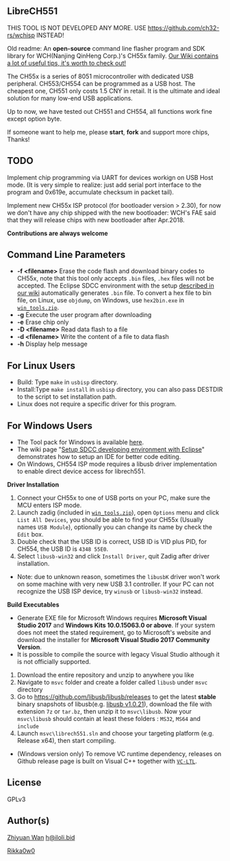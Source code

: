 LibreCH551
----------

THIS TOOL IS NOT DEVELOPED ANY MORE. USE https://github.com/ch32-rs/wchisp INSTEAD!




Old readme:
An __open-source__ command line flasher program and SDK library for WCH(Nanjing QinHeng Corp.)'s CH55x family.
[Our Wiki contains a lot of useful tips, it's worth to check out!](../../wiki/Home)

The CH55x is a series of 8051 microcontroller with dedicated USB peripheral. CH553/CH554 can be programmed as a USB host.
The cheapest one, CH551 only costs 1.5 CNY in retail. It is the ultimate and ideal solution for many low-end USB applications.

Up to now, we have tested out CH551 and CH554, all functions work fine except option byte.

If someone want to help me, please __start__, __fork__ and support more chips, Thanks!


TODO
------------
Implement chip programming via UART for devices workign on USB Host mode. (It is very simple to realize: just add serial port interface to the program and 0x619e, accumulate checksum in packet tail).

Implement new CH55x ISP protocol (for bootloader version > 2.30), for now we don't have any chip shipped with the new bootloader: WCH's FAE said that they will release chips with new bootloader after Apr.2018.

__Contributions are always welcome__

Command Line Parameters
------------
* __-f \<filename\>__ Erase the code flash and download binary codes to CH55x, note that this tool only accepts `.bin` files, `.hex` files will not be accepted.
The Eclipse SDCC environment with the setup [described in our wiki](../../wiki/Setup-SDCC-developing-environment-with-Eclipse) automatically generates `.bin` file. To convert a hex file to bin file, on Linux, use `objdump`, on Windows, use `hex2bin.exe` in [`win_tools.zip`](../../wiki/win_tools.zip).
* __-g__ Execute the user program after downloading
* __-e__ Erase chip only
* __-D \<filename\>__ Read data flash to a file
* __-d \<filename\>__ Write the content of a file to data flash
* __-h__ Display help message

For Linux Users
----------

* Build: Type `make` in `usbisp` directory.
* Install:Type `make install` in `usbisp` directory, you can also pass DESTDIR to the script to set installation path. 
* Linux does not require a specific driver for this program.

For Windows Users
----------
* The Tool pack for Windows is available [here](../../wiki/win_tools.zip).
* The wiki page "[Setup SDCC developing environment with Eclipse](../../wiki/Setup-SDCC-developing-environment-with-Eclipse)" demonstrates how to setup an IDE for better code editing.
* On Windows, CH554 ISP mode requires a libusb driver implementation to enable direct device access for librech551.

__Driver Installation__

1. Connect your CH55x to one of USB ports on your PC, make sure the MCU enters ISP mode.
2. Launch zadig (included in [`win_tools.zip`](../../wiki/win_tools.zip)), open `Options` menu and click `List All Devices`, 
you should be able to find your CH55x (Usually names `USB Module`), optionally you can change its name by check the `Edit` box. 
3. Double check that the USB ID is correct, USB ID is VID plus PID, for CH554, the USB ID is `4348 55E0`.
4. Select `libusb-win32` and click `Install Driver`, quit Zadig after driver installation.
* Note: due to unknown reason, sometimes the `libusbK` driver won't work on some machine with very new USB 3.1 controller. 
If your PC can not recognize the USB ISP device, try `winusb` or `libusb-win32` instead.

__Build Executables__
* Generate EXE file for Microsoft Windows requires __Microsoft Visual Studio 2017__ and __Windows Kits 10.0.15063.0 or above__.
If your system does not meet the stated requirement, go to Microsoft's website and download the installer for __Microsoft Visual Studio 2017 Community Version__.
* It is possible to compile the source with legacy Visual Studio although it is not officially supported.
1. Download the entire repository and unzip to anywhere you like
2. Navigate to `msvc` folder and create a folder called `libusb` under `msvc` directory
3. Go to <https://github.com/libusb/libusb/releases> to get the latest __stable__ binary snapshots of libusb(e.g. [libusb v1.0.21](https://github.com/libusb/libusb/releases/tag/v1.0.21)), download the file with extension `7z` or `tar.bz`, then unzip it to `msvc\libusb`. Now your `msvc\libusb` should contain at least these folders : `MS32`, `MS64` and `include`
4. Launch `msvc\librech551.sln` and choose your targeting platform (e.g. Release x64), then start compiling.
* (Windows version only) To remove VC runtime dependency, releases on Github release page is built on Visual C++ together with [`VC-LTL`](https://github.com/Chuyu-Team/VC-LTL).

License
----------

GPLv3

Author(s)
----------

[Zhiyuan Wan](https://github.com/rgwan) <h@iloli.bid>

[Rikka0w0](https://github.com/rikka0w0)

